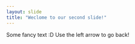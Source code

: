 ```yaml
---
layout: slide
title: "Weclome to our second slide!"
---
```

Some fancy text :D
Use the left arrow to go back!
